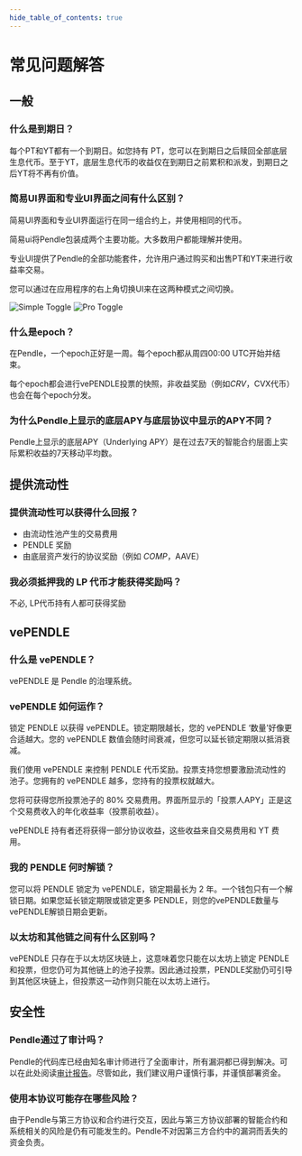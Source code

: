 ```yaml
---
hide_table_of_contents: true
---
```


# 常见问题解答

## 一般

### 什么是到期日？

每个PT和YT都有一个到期日。如您持有 PT，您可以在到期日之后赎回全部底层生息代币。至于YT，底层生息代币的收益仅在到期日之前累积和派发，到期日之后YT将不再有价值。

### 简易UI界面和专业UI界面之间有什么区别？

简易UI界面和专业UI界面运行在同一组合约上，并使用相同的代币。

简易ui将Pendle包装成两个主要功能。大多数用户都能理解并使用。

专业UI提供了Pendle的全部功能套件，允许用户通过购买和出售PT和YT来进行收益率交易。

您可以通过在应用程序的右上角切换UI来在这两种模式之间切换。

![Simple Toggle](/img/faq/simple_toggle.png "Simple Toggle")
![Pro Toggle](/img/faq/pro_toggle.png "Pro Toggle")

### 什么是epoch？

在Pendle，一个epoch正好是一周。每个epoch都从周四00:00 UTC开始并结束。

每个epoch都会进行vePENDLE投票的快照，非收益奖励（例如$CRV，$CVX代币）也会在每个epoch分发。

### 为什么Pendle上显示的底层APY与底层协议中显示的APY不同？

Pendle上显示的底层APY（Underlying APY）是在过去7天的智能合约层面上实际累积收益的7天移动平均数。

## 提供流动性

### 提供流动性可以获得什么回报？

* 由流动性池产生的交易费用
* PENDLE 奖励
* 由底层资产发行的协议奖励（例如 $COMP，$AAVE）

### 我必须抵押我的 LP 代币才能获得奖励吗？

不必, LP代币持有人都可获得奖励

## vePENDLE

### 什么是 vePENDLE？

vePENDLE 是 Pendle 的治理系统。

### vePENDLE 如何运作？

锁定 PENDLE 以获得 vePENDLE。锁定期限越长，您的 vePENDLE ‘数量’好像更合适越大。您的 vePENDLE 数值会随时间衰减，但您可以延长锁定期限以抵消衰减。

我们使用 vePENDLE 来控制 PENDLE 代币奖励。投票支持您想要激励流动性的池子。您拥有的 vePENDLE 越多，您持有的投票权就越大。

您将可获得您所投票池子的 80% 交易费用。界面所显示的「投票人APY」正是这个交易费收入的年化收益率（投票前收益）。

vePENDLE 持有者还将获得一部分协议收益，这些收益来自交易费用和 YT 费用。

### 我的 PENDLE 何时解锁？

您可以将 PENDLE 锁定为 vePENDLE，锁定期最长为 2 年。一个钱包只有一个解锁日期。如果您延长锁定期限或锁定更多 PENDLE，则您的vePENDLE数量与vePENDLE解锁日期会更新。

### 以太坊和其他链之间有什么区别吗？

vePENDLE 只存在于以太坊区块链上，这意味着您只能在以太坊上锁定 PENDLE 和投票，但您仍可为其他链上的池子投票。因此通过投票，PENDLE奖励仍可引导到其他区块链上，但投票这一动作则只能在以太坊上进行。

## 安全性

### Pendle通过了审计吗？

Pendle的代码库已经由知名审计师进行了全面审计，所有漏洞都已得到解决。可以在此处阅读[审计报告](https://github.com/pendle-finance/pendle-core-v2-public/tree/main/audits)。尽管如此，我们建议用户谨慎行事，并谨慎部署资金。

### 使用本协议可能存在哪些风险？

由于Pendle与第三方协议和合约进行交互，因此与第三方协议部署的智能合约和系统相关的风险是仍有可能发生的。Pendle不对因第三方合约中的漏洞而丢失的资金负责。
